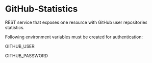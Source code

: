 # GitHub-Statistics
REST service that exposes one resource with GitHub user repositories statistics.



Following environment variables must be created for authentication:

GITHUB_USER

GITHUB_PASSWORD
